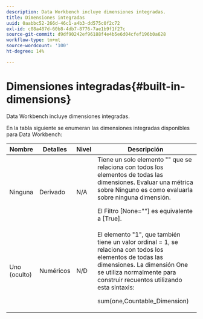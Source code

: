 ```yaml
---
description: Data Workbench incluye dimensiones integradas.
title: Dimensiones integradas
uuid: 0aabbc52-266d-46c1-a4b3-dd575c0f2c72
exl-id: c08a487d-60b8-4db7-8776-7ae1b9f1f27c
source-git-commit: d9df90242ef96188f4e4b5e6d04cfef196b0a628
workflow-type: tm+mt
source-wordcount: '100'
ht-degree: 14%

---
```


# Dimensiones integradas{#built-in-dimensions}

Data Workbench incluye dimensiones integradas.

En la tabla siguiente se enumeran las dimensiones integradas disponibles para Data Workbench:

<table id="table_40796088B3484F98889859C59D525AD7"> 
 <thead> 
  <tr> 
   <th colname="col1" class="entry"> Nombre </th> 
   <th colname="col2" class="entry"> Detalles </th> 
   <th colname="col3" class="entry"> Nivel </th> 
   <th colname="col4" class="entry"> Descripción </th> 
  </tr> 
 </thead>
 <tbody> 
  <tr> 
   <td colname="col1"> Ninguna </td> 
   <td colname="col2"> Derivado </td> 
   <td colname="col3"> N/A </td> 
   <td colname="col4">Tiene un solo elemento "" que se relaciona con todos los elementos de todas las dimensiones. Evaluar una métrica sobre Ninguno es como evaluarla sobre ninguna dimensión. <p>El <span class="filepath"> Filtro [None=""]</span> es equivalente a <span class="filepath"> [True]</span>. </p></td> 
  </tr> 
  <tr> 
   <td colname="col1"> Uno (oculto) </td> 
   <td colname="col2"> Numéricos </td> 
   <td colname="col3"> N/D </td> 
   <td colname="col4">El elemento "1", que también tiene un valor ordinal <span class="filepath"> = 1</span>, se relaciona con todos los elementos de todas las dimensiones. La dimensión One se utiliza normalmente para construir recuentos utilizando esta sintaxis: <p><span class="filepath"> sum(one,Countable_Dimension)</span></p></td> 
  </tr> 
 </tbody> 
</table>
